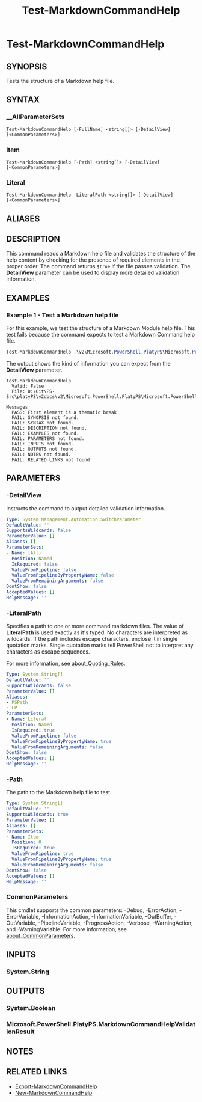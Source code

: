 ﻿---
document type: cmdlet
external help file: Microsoft.PowerShell.PlatyPS.dll-Help.xml
HelpUri: ''
Locale: en-US
Module Name: Microsoft.PowerShell.PlatyPS
ms.custom: OPS12
ms.date: 10/14/2024
PlatyPS schema version: 2024-05-01
title: Test-MarkdownCommandHelp
---

# Test-MarkdownCommandHelp

## SYNOPSIS

Tests the structure of a Markdown help file.

## SYNTAX

### __AllParameterSets

```
Test-MarkdownCommandHelp [-FullName] <string[]> [-DetailView] [<CommonParameters>]
```

### Item

```
Test-MarkdownCommandHelp [-Path] <string[]> [-DetailView] [<CommonParameters>]
```

### Literal

```
Test-MarkdownCommandHelp -LiteralPath <string[]> [-DetailView] [<CommonParameters>]
```

## ALIASES

## DESCRIPTION

This command reads a Markdown help file and validates the structure of the help content by checking
for the presence of required elements in the proper order. The command returns `$true` if the file
passes validation. The **DetailView** parameter can be used to display more detailed validation
information.

## EXAMPLES

### Example 1 - Test a Markdown help file

For this example, we test the structure of a Markdown Module help file. This test fails because the
command expects to test a Markdown Command help file.

```powershell
Test-MarkdownCommandHelp .\v2\Microsoft.PowerShell.PlatyPS\Microsoft.PowerShell.PlatyPS.md -DetailView
```

The output shows the kind of information you can expect from the **DetailView** parameter.

```Output
Test-MarkdownCommandHelp
  Valid: False
  File: D:\Git\PS-Src\platyPS\v2docs\v2\Microsoft.PowerShell.PlatyPS\Microsoft.PowerShell.PlatyPS.md

Messages:
  PASS: First element is a thematic break
  FAIL: SYNOPSIS not found.
  FAIL: SYNTAX not found.
  FAIL: DESCRIPTION not found.
  FAIL: EXAMPLES not found.
  FAIL: PARAMETERS not found.
  FAIL: INPUTS not found.
  FAIL: OUTPUTS not found.
  FAIL: NOTES not found.
  FAIL: RELATED LINKS not found.
```

## PARAMETERS

### -DetailView

Instructs the command to output detailed validation information.

```yaml
Type: System.Management.Automation.SwitchParameter
DefaultValue: ''
SupportsWildcards: false
ParameterValue: []
Aliases: []
ParameterSets:
- Name: (All)
  Position: Named
  IsRequired: false
  ValueFromPipeline: false
  ValueFromPipelineByPropertyName: false
  ValueFromRemainingArguments: false
DontShow: false
AcceptedValues: []
HelpMessage: ''
```

### -LiteralPath

Specifies a path to one or more command markdown files. The value of **LiteralPath** is used exactly
as it's typed. No characters are interpreted as wildcards. If the path includes escape characters,
enclose it in single quotation marks. Single quotation marks tell PowerShell not to interpret any
characters as escape sequences.

For more information, see
[about_Quoting_Rules](/powershell/module/microsoft.powershell.core/about/about_CommonParameters).

```yaml
Type: System.String[]
DefaultValue: ''
SupportsWildcards: false
ParameterValue: []
Aliases:
- PSPath
- LP
ParameterSets:
- Name: Literal
  Position: Named
  IsRequired: true
  ValueFromPipeline: false
  ValueFromPipelineByPropertyName: true
  ValueFromRemainingArguments: false
DontShow: false
AcceptedValues: []
HelpMessage: ''
```

### -Path

The path to the Markdown help file to test.

```yaml
Type: System.String[]
DefaultValue: ''
SupportsWildcards: true
ParameterValue: []
Aliases: []
ParameterSets:
- Name: Item
  Position: 0
  IsRequired: true
  ValueFromPipeline: true
  ValueFromPipelineByPropertyName: true
  ValueFromRemainingArguments: false
DontShow: false
AcceptedValues: []
HelpMessage: ''
```

### CommonParameters

This cmdlet supports the common parameters: -Debug, -ErrorAction, -ErrorVariable,
-InformationAction, -InformationVariable, -OutBuffer, -OutVariable, -PipelineVariable,
-ProgressAction, -Verbose, -WarningAction, and -WarningVariable. For more information, see
[about_CommonParameters](https://go.microsoft.com/fwlink/?LinkID=113216).

## INPUTS

### System.String

## OUTPUTS

### System.Boolean

### Microsoft.PowerShell.PlatyPS.MarkdownCommandHelpValidationResult

## NOTES

## RELATED LINKS

- [Export-MarkdownCommandHelp](Export-MarkdownCommandHelp.md)
- [New-MarkdownCommandHelp](New-MarkdownCommandHelp.md)
